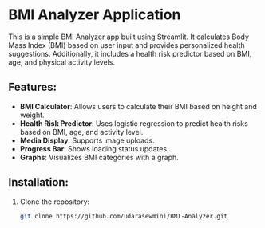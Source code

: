 # BMI Analyzer Application

This is a simple BMI Analyzer app built using Streamlit. It calculates Body Mass Index (BMI) based on user input and provides personalized health suggestions. Additionally, it includes a health risk predictor based on BMI, age, and physical activity levels.

## Features:
- **BMI Calculator**: Allows users to calculate their BMI based on height and weight.
- **Health Risk Predictor**: Uses logistic regression to predict health risks based on BMI, age, and activity level.
- **Media Display**: Supports image uploads.
- **Progress Bar**: Shows loading status updates.
- **Graphs**: Visualizes BMI categories with a graph.

## Installation:
1. Clone the repository:
   ```bash
   git clone https://github.com/udarasewmini/BMI-Analyzer.git
